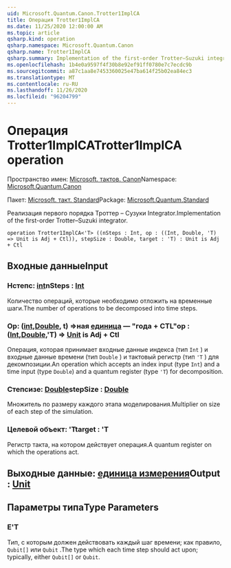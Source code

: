 ```yaml
---
uid: Microsoft.Quantum.Canon.Trotter1ImplCA
title: Операция Trotter1ImplCA
ms.date: 11/25/2020 12:00:00 AM
ms.topic: article
qsharp.kind: operation
qsharp.namespace: Microsoft.Quantum.Canon
qsharp.name: Trotter1ImplCA
qsharp.summary: Implementation of the first-order Trotter–Suzuki integrator.
ms.openlocfilehash: 1b4e0a9597f4f30b8e92ef91ff0780e7c7ecdc9b
ms.sourcegitcommit: a87c1aa8e7453360025e47ba614f25b02ea84ec3
ms.translationtype: MT
ms.contentlocale: ru-RU
ms.lasthandoff: 11/26/2020
ms.locfileid: "96204799"
---
```

# <a name="trotter1implca-operation"></a><span data-ttu-id="af297-102">Операция Trotter1ImplCA</span><span class="sxs-lookup"><span data-stu-id="af297-102">Trotter1ImplCA operation</span></span>

<span data-ttu-id="af297-103">Пространство имен: [Microsoft. тактов. Canon](xref:Microsoft.Quantum.Canon)</span><span class="sxs-lookup"><span data-stu-id="af297-103">Namespace: [Microsoft.Quantum.Canon](xref:Microsoft.Quantum.Canon)</span></span>

<span data-ttu-id="af297-104">Пакет: [Microsoft. такт. Standard](https://nuget.org/packages/Microsoft.Quantum.Standard)</span><span class="sxs-lookup"><span data-stu-id="af297-104">Package: [Microsoft.Quantum.Standard](https://nuget.org/packages/Microsoft.Quantum.Standard)</span></span>


<span data-ttu-id="af297-105">Реализация первого порядка Троттер – Сузуки Integrator.</span><span class="sxs-lookup"><span data-stu-id="af297-105">Implementation of the first-order Trotter–Suzuki integrator.</span></span>

```qsharp
operation Trotter1ImplCA<'T> ((nSteps : Int, op : ((Int, Double, 'T) => Unit is Adj + Ctl)), stepSize : Double, target : 'T) : Unit is Adj + Ctl
```


## <a name="input"></a><span data-ttu-id="af297-106">Входные данные</span><span class="sxs-lookup"><span data-stu-id="af297-106">Input</span></span>

### <a name="nsteps--int"></a><span data-ttu-id="af297-107">Нстепс: [int](xref:microsoft.quantum.lang-ref.int)</span><span class="sxs-lookup"><span data-stu-id="af297-107">nSteps : [Int](xref:microsoft.quantum.lang-ref.int)</span></span>

<span data-ttu-id="af297-108">Количество операций, которые необходимо отложить на временные шаги.</span><span class="sxs-lookup"><span data-stu-id="af297-108">The number of operations to be decomposed into time steps.</span></span>


### <a name="op--intdoublet--unit--is-adj--ctl"></a><span data-ttu-id="af297-109">Op: ([int](xref:microsoft.quantum.lang-ref.int),[Double](xref:microsoft.quantum.lang-ref.double), t) =>ная [единица](xref:microsoft.quantum.lang-ref.unit)  — "года + CTL"</span><span class="sxs-lookup"><span data-stu-id="af297-109">op : ([Int](xref:microsoft.quantum.lang-ref.int),[Double](xref:microsoft.quantum.lang-ref.double),'T) => [Unit](xref:microsoft.quantum.lang-ref.unit)  is Adj + Ctl</span></span>

<span data-ttu-id="af297-110">Операция, которая принимает входные данные индекса (тип `Int` ) и входные данные времени (тип `Double` ) и тактовый регистр (тип `'T` ) для декомпозиции.</span><span class="sxs-lookup"><span data-stu-id="af297-110">An operation which accepts an index input (type `Int`) and a time input (type `Double`) and a quantum register (type `'T`) for decomposition.</span></span>


### <a name="stepsize--double"></a><span data-ttu-id="af297-111">Степсизе: [Double](xref:microsoft.quantum.lang-ref.double)</span><span class="sxs-lookup"><span data-stu-id="af297-111">stepSize : [Double](xref:microsoft.quantum.lang-ref.double)</span></span>

<span data-ttu-id="af297-112">Множитель по размеру каждого этапа моделирования.</span><span class="sxs-lookup"><span data-stu-id="af297-112">Multiplier on size of each step of the simulation.</span></span>


### <a name="target--t"></a><span data-ttu-id="af297-113">Целевой объект: 'T</span><span class="sxs-lookup"><span data-stu-id="af297-113">target : 'T</span></span>

<span data-ttu-id="af297-114">Регистр такта, на котором действует операция.</span><span class="sxs-lookup"><span data-stu-id="af297-114">A quantum register on which the operations act.</span></span>



## <a name="output--unit"></a><span data-ttu-id="af297-115">Выходные данные: [единица измерения](xref:microsoft.quantum.lang-ref.unit)</span><span class="sxs-lookup"><span data-stu-id="af297-115">Output : [Unit](xref:microsoft.quantum.lang-ref.unit)</span></span>



## <a name="type-parameters"></a><span data-ttu-id="af297-116">Параметры типа</span><span class="sxs-lookup"><span data-stu-id="af297-116">Type Parameters</span></span>

### <a name="t"></a><span data-ttu-id="af297-117">Е</span><span class="sxs-lookup"><span data-stu-id="af297-117">'T</span></span>

<span data-ttu-id="af297-118">Тип, с которым должен действовать каждый шаг времени; как правило, `Qubit[]` или `Qubit` .</span><span class="sxs-lookup"><span data-stu-id="af297-118">The type which each time step should act upon; typically, either `Qubit[]` or `Qubit`.</span></span>